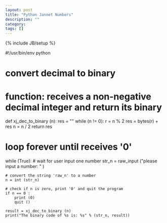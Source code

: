 ```yaml
---
layout: post
title: "Python Jannet Numbers"
description: ""
category: 
tags: []
---
```

{% include JB/setup %}


#!/usr/bin/env python
# convert decimal to binary

# function: receives a non-negative decimal integer and return its binary 
def xj_dec_to_binary (n):
    res = ""
    while (n != 0):
        r = n % 2
        res = bytes(r) + res
        n = n / 2 
    return res

# loop forever until receives '0'
while (True):
    # wait for user input one number
    str_n = raw_input ("please input a number: " )

    # convert the string 'raw_n' to a number
    n = int (str_n)

    # check if n is zero, print '0' and quit the program
    if n == 0 :
        print (0)
        quit ()

    result = xj_dec_to_binary (n)
    print("The binary code of %s is: %s" % (str_n, result))
